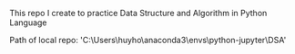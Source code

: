 This repo I create to practice Data Structure and Algorithm in Python Language

Path of local repo: 'C:\Users\huyho\anaconda3\envs\python-jupyter\DSA'

